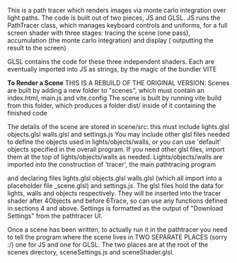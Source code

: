 This is a path tracer which renders images via monte carlo integration over light paths.
The code is built out of two pieces, JS and GLSL.
JS runs the PathTracer class, which manages keyboard controls and uniforms, 
for a full screen shader with three stages: tracing the scene (one pass), accumulation (the monte carlo integration)
and display ( outputting the result to the screen)

GLSL contains the code for these three independent shaders.
Each are eventually imported into JS as strings, by the magic of the bundler VITE

**To Render a Scene**
THIS IS A REBUILD OF THE ORIGINAL VERSION:
Scenes are built by adding a new folder to "scenes", which must contain an index.html, main.js and vite.config
The scene is built by running vite build from this folder, which produces a folder dist/ inside of it containing the 
finished code

The details of the scene are stored in scene/src: this must include lights.glsl objects.glsl walls.glsl and settings.js
You may include other glsl files needed to define the objects used in lights/objects/walls, or you can use 'default' 
objects specified in the overall program.
If you need other glsl files, import them at the top of lights/objects/walls as needed.
Lights/objects/walls are imported into the construction of 'tracer', the main pathtracing program

and declaring files lights.glsl objects.glsl walls.glsl (which 
all import into a placeholder file _scene.glsl) and settings.js.  The glsl files hold the data for lights, walls and 
objects respectively.  They will be inserted into the tracer shader after 4Objects and before 6Trace, so can use any 
functions defined in sections 4 and above.  Settings is formatted as the output of "Download Settings" from the 
pathtracer UI.

Once a scene has been written, to actually run it in the pathtracer you need to tell the program where the scene 
lives in TWO SEPARATE PLACES (sorry :/) one for JS and one for GLSL.  The two places are at the root of the scenes 
directory, sceneSettings.js and sceneShader.glsl.
